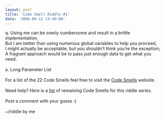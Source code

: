 ```yaml
---
layout: post
title: 'Code Smell Riddle #1'
date: '2008-09-12 13:49:00'
---
```


q. Using me can be overly cumbersome and result in a brittle implementation,<br>But I am better than using numerous global variables to help you proceed,<br>I might actually be acceptable, but you shouldn’t think you’re the exception;<br>A fragrant approach would be to pass just enough data to get what you need.<br><br>a. Long Parameter List<br><br>For a list of the 22 Code Smells feel free to visit the <a href="http://tinyurl.com/codesmells" target="_blank">Code Smells</a> website.<br><br>Need help? Here is a <a href="http://www.elijahmanor.com/#">list</a> of remaining Code Smells for this riddle series.<br><br>Post a comment with your guess :)<br><br>~/riddle by me